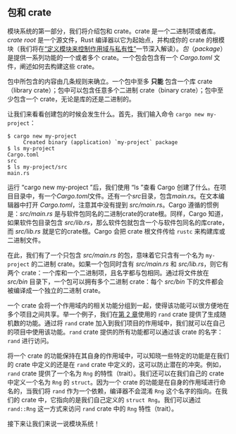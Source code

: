 ## 包和 crate

模块系统的第一部分，我们将介绍包和 crate。crate 是一个二进制项或者库。*crate root* 是一个源文件，Rust 编译器以它为起始点，并构成你的 crate 的根模块（我们将在[“定义模块来控制作用域与私有性”][modules]<!-- ignore -->一节深入解读）。*包*（*package*）是提供一系列功能的一个或者多个 crate。一个包会包含有一个 *Cargo.toml* 文件，阐述如何去构建这些 crate。

包中所包含的内容由几条规则来确立。一个包中至多 **只能** 包含一个库 crate（library crate）；包中可以包含任意多个二进制 crate（binary crate）；包中至少包含一个 crate，无论是库的还是二进制的。

让我们来看看创建包的时候会发生什么。首先，我们输入命令 `cargo new my-project`：

```text
$ cargo new my-project
     Created binary (application) `my-project` package
$ ls my-project
Cargo.toml
src
$ ls my-project/src
main.rs
```

运行 “cargo new my-project ”后，我们使用 “ls ”查看 Cargo 创建了什么。在项目目录中，有一个*Cargo.toml*文件。还有一个*src*目录，包含*main.rs*。在文本编辑器中打开 *Cargo.toml*，注意其中没有提到 *src/main.rs*。Cargo 遵循的惯例是：*src/main.rs* 是与软件包同名的二进制crate的crate根。同样，Cargo 知道，如果软件包目录包含 *src/lib.rs*，那么软件包就包含一个与软件包同名的库crate，而 *src/lib.rs* 就是它的crate根。Cargo 会把 crate 根文件传给 `rustc` 来构建库或二进制文件。

在此，我们有了一个只包含 *src/main.rs* 的包，意味着它只含有一个名为 `my-project` 的二进制 crate。如果一个包同时含有 *src/main.rs* 和 *src/lib.rs*，则它有两个 crate：一个库和一个二进制项，且名字都与包相同。通过将文件放在 *src/bin* 目录下，一个包可以拥有多个二进制 crate：每个 *src/bin* 下的文件都会被编译成一个独立的二进制 crate。

一个 crate 会将一个作用域内的相关功能分组到一起，使得该功能可以很方便地在多个项目之间共享。举一个例子，我们在[第 2 章][rand]<!-- ignore -->使用的 `rand` crate 提供了生成随机数的功能。通过将 `rand` crate 加入到我们项目的作用域中，我们就可以在自己的项目中使用该功能。`rand` crate 提供的所有功能都可以通过该 crate 的名字：`rand` 进行访问。

将一个 crate 的功能保持在其自身的作用域中，可以知晓一些特定的功能是在我们的 crate 中定义的还是在 `rand` crate 中定义的，这可以防止潜在的冲突。例如，`rand` crate 提供了一个名为 `Rng` 的特性（trait）。我们还可以在我们自己的 crate 中定义一个名为 `Rng` 的 `struct`。因为一个 crate 的功能是在自身的作用域进行命名的，当我们将 `rand` 作为一个依赖，编译器不会混淆 `Rng` 这个名字的指向。在我们的 crate 中，它指向的是我们自己定义的 `struct Rng`。我们可以通过 `rand::Rng` 这一方式来访问 `rand` crate 中的 `Rng` 特性（trait）。

接下来让我们来说一说模块系统！

[modules]: ch07-02-defining-modules-to-control-scope-and-privacy.html
[rand]: ch02-00-guessing-game-tutorial.html#生成一个随机数
